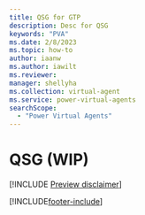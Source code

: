 ```yaml
---
title: QSG for GTP
description: Desc for QSG
keywords: "PVA"
ms.date: 2/8/2023
ms.topic: how-to
author: iaanw
ms.author: iawilt
ms.reviewer: 
manager: shellyha
ms.collection: virtual-agent
ms.service: power-virtual-agents
searchScope:
  - "Power Virtual Agents"
---
```


# QSG (WIP)

[!INCLUDE [Preview disclaimer](includes/cc-beta-prerelease-disclaimer.md)]



[!INCLUDE[footer-include](includes/footer-banner.md)]